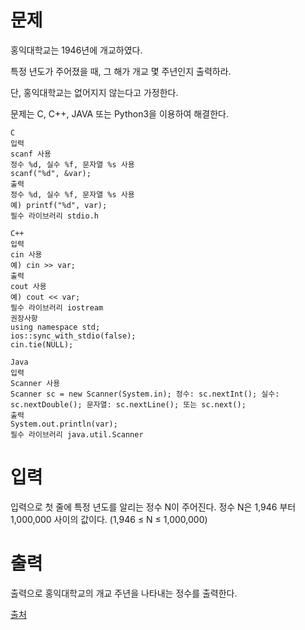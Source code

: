 # 문제

홍익대학교는 1946년에 개교하였다.

특정 년도가 주어졌을 때, 그 해가 개교 몇 주년인지 출력하라.

단, 홍익대학교는 없어지지 않는다고 가정한다.

문제는 C, C++, JAVA 또는 Python3을 이용하여 해결한다.
```
C
입력
scanf 사용
정수 %d, 실수 %f, 문자열 %s 사용
scanf("%d", &var);
출력
정수 %d, 실수 %f, 문자열 %s 사용
예) printf("%d", var);
필수 라이브러리 stdio.h
```
```
C++
입력
cin 사용
예) cin >> var;
출력
cout 사용
예) cout << var;
필수 라이브러리 iostream
권장사항
using namespace std;
ios::sync_with_stdio(false);
cin.tie(NULL);
```
```
Java
입력
Scanner 사용
Scanner sc = new Scanner(System.in); 정수: sc.nextInt(); 실수: sc.nextDouble(); 문자열: sc.nextLine(); 또는 sc.next();
출력
System.out.println(var);
필수 라이브러리 java.util.Scanner
```
# 입력

입력으로 첫 줄에 특정 년도를 알리는 정수 N이 주어진다. 정수 N은 1,946 부터 1,000,000 사이의 값이다. (1,946 ≤ N ≤ 1,000,000)

# 출력

출력으로 홍익대학교의 개교 주년을 나타내는 정수를 출력한다.

[출처](https://www.acmicpc.net/problem/16394)
